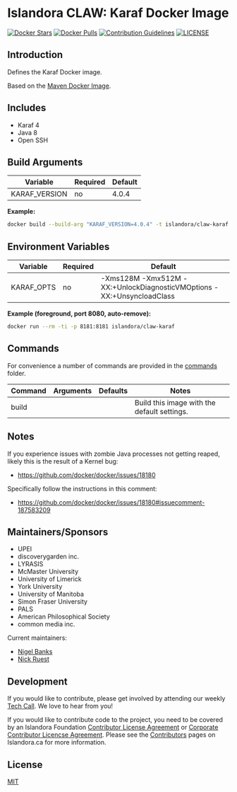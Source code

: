 # Islandora CLAW: Karaf Docker Image

[![Docker Stars](https://img.shields.io/docker/stars/islandora/claw-karaf.svg)](https://hub.docker.com/r/islandora/claw-karaf/)
[![Docker Pulls](https://img.shields.io/docker/pulls/islandora/claw-karaf.svg)](https://hub.docker.com/r/islandora/claw-karaf/)
[![Contribution Guidelines](http://img.shields.io/badge/CONTRIBUTING-Guidelines-blue.svg)](./CONTRIBUTING.md)
[![LICENSE](https://img.shields.io/badge/license-MIT-blue.svg?style=flat-square)](https://packagist.org/packages/islandora/PDX)

## Introduction

Defines the Karaf Docker image. 

Based on the [Maven Docker Image](https://github.com/Islandora-CLAW/docker-maven).

## Includes

* Karaf 4
* Java 8
* Open SSH

## Build Arguments

| Variable      | Required | Default |
|---------------|----------|---------|
| KARAF_VERSION | no       |   4.0.4 |

**Example:**
```bash
docker build --build-arg "KARAF_VERSION=4.0.4" -t islandora/claw-karaf .
```

## Environment Variables

| Variable   | Required | Default                                                               |
|------------|----------|-----------------------------------------------------------------------|
| KARAF_OPTS | no       | -Xms128M -Xmx512M -XX:+UnlockDiagnosticVMOptions -XX:+UnsyncloadClass |

**Example (foreground, port 8080, auto-remove):**
```bash
docker run --rm -ti -p 8181:8181 islandora/claw-karaf
```

## Commands

For convenience a number of commands are provided in the [commands](/commands) folder.

| Command | Arguments | Defaults | Notes                                       |
|---------|-----------|----------|---------------------------------------------|
| build   |           |          | Build this image with the default settings. |

## Notes

If you experience issues with zombie Java processes not getting reaped, likely this is the result of a Kernel bug:

* https://github.com/docker/docker/issues/18180

Specifically follow the instructions in this comment:

* https://github.com/docker/docker/issues/18180#issuecomment-187583209

## Maintainers/Sponsors

* UPEI
* discoverygarden inc.
* LYRASIS
* McMaster University
* University of Limerick
* York University
* University of Manitoba
* Simon Fraser University
* PALS
* American Philosophical Society
* common media inc.

Current maintainers:

* [Nigel Banks](https://github.com/nigelgbanks)
* [Nick Ruest](https://github.com/ruebot)

## Development

If you would like to contribute, please get involved by attending our weekly [Tech Call](https://github.com/Islandora-CLAW/CLAW/wiki). We love to hear from you!

If you would like to contribute code to the project, you need to be covered by an Islandora Foundation [Contributor License Agreement](http://islandora.ca/sites/default/files/islandora_cla.pdf) or [Corporate Contributor Licencse Agreement](http://islandora.ca/sites/default/files/islandora_ccla.pdf). Please see the [Contributors](http://islandora.ca/resources/contributors) pages on Islandora.ca for more information.

## License

[MIT](https://opensource.org/licenses/MIT)
